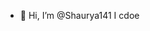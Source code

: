 - 👋 Hi, I’m @Shaurya141
 I cdoe

<!---
Shaurya141/Shaurya141 is a ✨ special ✨ repository because its `README.md` (this file) appears on your GitHub profile.
You can click the Preview link to take a look at your changes.
--->
